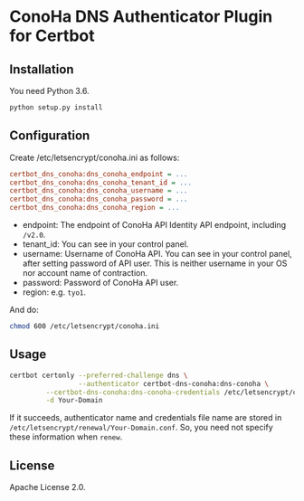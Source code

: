 # ConoHa DNS Authenticator Plugin for Certbot

## Installation

You need Python 3.6.

```sh
python setup.py install
```

## Configuration

Create /etc/letsencrypt/conoha.ini as follows:

```ini
certbot_dns_conoha:dns_conoha_endpoint = ...
certbot_dns_conoha:dns_conoha_tenant_id = ...
certbot_dns_conoha:dns_conoha_username = ...
certbot_dns_conoha:dns_conoha_password = ...
certbot_dns_conoha:dns_conoha_region = ...
```

- endpoint: The endpoint of ConoHa API Identity API endpoint, including `/v2.0`.
- tenant_id: You can see in your control panel.
- username: Username of ConoHa API. You can see in your control panel, after setting password of API user.
            This is neither username in your OS nor account name of contraction.
- password: Password of ConoHa API user.
- region: e.g. `tyo1`.

And do:

```sh
chmod 600 /etc/letsencrypt/conoha.ini
```

## Usage

```sh
certbot certonly --preferred-challenge dns \
                 --authenticator certbot-dns-conoha:dns-conoha \
		 --certbot-dns-conoha:dns-conoha-credentials /etc/letsencrypt/conoha.ini \
		 -d Your-Domain
```

If it succeeds, authenticator name and credentials file name are stored in `/etc/letsencrypt/renewal/Your-Domain.conf`.
So, you need not specify these information when `renew`.

## License

Apache License 2.0.
